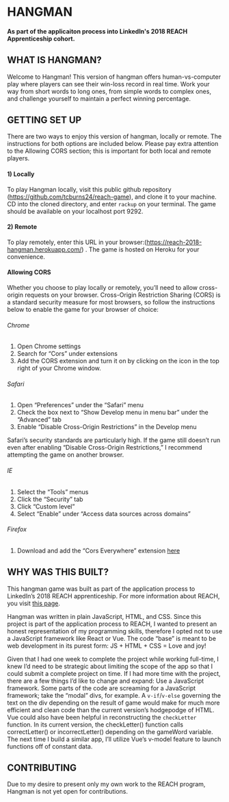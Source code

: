 # HANGMAN

#### As part of the applicaiton process into LinkedIn's 2018 REACH Apprenticeship cohort.


## WHAT IS HANGMAN?
Welcome to Hangman! This version of hangman offers human-vs-computer play where players can see their win-loss record in real time. Work your way from short words to long ones, from simple words to complex ones, and challenge yourself to maintain a perfect winning percentage.

## GETTING SET UP
There are two ways to enjoy this version of hangman, locally or remote. The instructions for both options are included below. Please pay extra attention to the Allowing CORS section; this is important for both local and remote players.

#### 1) Locally
To play Hangman locally, visit this public github repository (https://github.com/tcburns24/reach-game), and clone it to your machine. CD into the cloned directory, and enter `rackup` on your terminal. The game should be available on your localhost port 9292.

	
#### 2) Remote 
To play remotely, enter this URL in your browser:(https://reach-2018-hangman.herokuapp.com/) . The game is hosted on Heroku for your convenience.


#### Allowing CORS
Whether you choose to play locally or remotely, you’ll need to allow cross-origin requests on your browser. Cross-Origin Restriction Sharing (CORS) is a standard security measure for most browsers, so follow the instructions below to enable the game for your browser of choice:

###### Chrome
1) Open Chrome settings
2) Search for “Cors” under extensions
3) Add the CORS extension and turn it on by clicking on the icon in the top right of your Chrome window.

###### Safari
1) Open “Preferences” under the “Safari” menu
2) Check the box next to “Show Develop menu in menu bar” under the “Advanced” tab
3) Enable “Disable Cross-Origin Restrictions” in the Develop menu

Safari’s security standards are particularly high. If the game still doesn’t run even after enabling “Disable Cross-Origin Restrictions,” I recommend attempting the game on another browser. 

###### IE
1) Select the “Tools” menus
2) Click the “Security” tab
3) Click “Custom level”
4) Select “Enable” under “Access data sources across domains”


###### Firefox
1) Download and add the “Cors Everywhere” extension [here](https://addons.mozilla.org/en-US/firefox/addon/cors-everywhere/?src=recommended "CORS Everywhere") 


## WHY WAS THIS BUILT?
This hangman game was built as part of the application process to LinkedIn’s 2018 REACH apprenticeship. For more information about REACH, you visit [this page](https://careers.linkedin.com/reach "REACH").

Hangman was written in plain JavaScript, HTML, and CSS. Since this project is part of the application process to REACH, I wanted to present an honest representation of my programming skills, therefore I opted not to use a JavaScript framework like React or Vue. The code “base” is meant to be web development in its purest form: JS + HTML + CSS = Love and joy!

Given that I had one week to complete the project while working full-time, I knew I’d need to be strategic about limiting the scope of the app so that I could submit a complete project on time. If I had more time with the project, there are a few things I’d like to change and expand: 
Use a JavaScript framework. Some parts of the code are screaming for a JavaScript framework; take the “modal” divs, for example. A `v-if`/`v-else` governing the text on the div depending on the result of game would make for much more efficient and clean code than the current version’s hodgepodge of HTML. Vue could also have been helpful in reconstructing the `checkLetter` function. In its current version, the checkLetter() function calls correctLetter() or incorrectLetter() depending on the gameWord variable. The next time I build a similar app, I’ll utilize Vue’s v-model feature to launch functions off of constant data.

## CONTRIBUTING
Due to my desire to present only my own work to the REACH program, Hangman is not yet open for contributions.